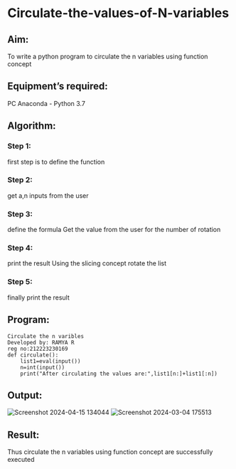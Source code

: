 # Circulate-the-values-of-N-variables
## Aim:
To write a python program to circulate the n variables using function concept
## Equipment’s required:
PC
Anaconda - Python 3.7
## Algorithm:  
### Step 1: 
first step is to define the function
### Step 2: 
get a,n inputs from the user
### Step 3: 
define the formula Get the value from the user for the number of rotation
### Step 4: 
print the result Using the slicing concept rotate the list
### Step 5: 
finally print the result
## Program:
```
Circulate the n varibles
Developed by: RAMYA R
reg no:212223230169
def circulate():
    list1=eval(input())
    n=int(input())
    print("After circulating the values are:",list1[n:]+list1[:n])
``` 
## Output:
![Screenshot 2024-04-15 134044](https://github.com/ramya23000505/Circulate-the-values-of-N-variables/assets/149370791/c250d406-9575-4170-9ef0-5241db6f2c6f)
![Screenshot 2024-03-04 175513](https://github.com/ramya23000505/Circulate-the-values-of-N-variables/assets/149370791/2afc3155-f718-46dd-b7f9-10c3c3d1d5eb)

## Result:
   Thus circulate the n variables using function concept are successfully executed
